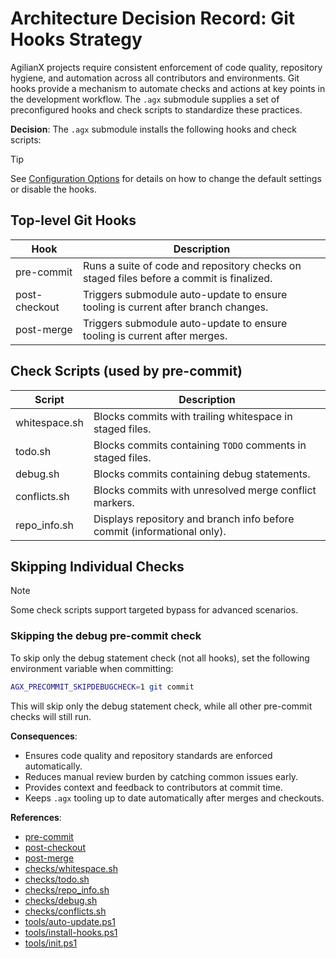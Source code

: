 # Architecture Decision Record: Git Hooks Strategy

AgilianX projects require consistent enforcement of code quality, repository hygiene, and automation across all contributors and environments. Git hooks provide a mechanism to automate checks and actions at key points in the development workflow. The `.agx` submodule supplies a set of preconfigured hooks and check scripts to standardize these practices.

**Decision**:
The `.agx` submodule installs the following hooks and check scripts:

> [!TIP]
> See [Configuration Options](Config.md) for details on how to change the default settings or disable the hooks.

## Top-level Git Hooks

| Hook           | Description                                                                                 |
|----------------|---------------------------------------------------------------------------------------------|
| pre-commit     | Runs a suite of code and repository checks on staged files before a commit is finalized.    |
| post-checkout  | Triggers submodule auto-update to ensure tooling is current after branch changes.           |
| post-merge     | Triggers submodule auto-update to ensure tooling is current after merges.                   |

## Check Scripts (used by pre-commit)

| Script           | Description                                                                              |
|------------------|------------------------------------------------------------------------------------------|
| whitespace.sh    | Blocks commits with trailing whitespace in staged files.                                 |
| todo.sh          | Blocks commits containing `TODO` comments in staged files.                              |
| debug.sh         | Blocks commits containing debug statements.                                              |
| conflicts.sh     | Blocks commits with unresolved merge conflict markers.                                   |
| repo_info.sh     | Displays repository and branch info before commit (informational only).                  |

## Skipping Individual Checks

> [!NOTE]
> Some check scripts support targeted bypass for advanced scenarios.

### Skipping the debug pre-commit check

To skip only the debug statement check (not all hooks), set the following environment variable when committing:

```sh
AGX_PRECOMMIT_SKIPDEBUGCHECK=1 git commit
```

This will skip only the debug statement check, while all other pre-commit checks will still run.

**Consequences**:

- Ensures code quality and repository standards are enforced automatically.
- Reduces manual review burden by catching common issues early.
- Provides context and feedback to contributors at commit time.
- Keeps `.agx` tooling up to date automatically after merges and checkouts.

**References**:

- [pre-commit](../../../hooks/pre-commit)
- [post-checkout](../../../hooks/post-checkout)
- [post-merge](../../../hooks/post-merge)
- [checks/whitespace.sh](../../../hooks/checks/whitespace.sh)
- [checks/todo.sh](../../../hooks/checks/todo.sh)
- [checks/repo_info.sh](../../../hooks/checks/repo_info.sh)
- [checks/debug.sh](../../../hooks/checks/debug.sh)
- [checks/conflicts.sh](../../../hooks/checks/conflicts.sh)
- [tools/auto-update.ps1](../../../tools/auto-update.ps1)
- [tools/install-hooks.ps1](../../../tools/install-hooks.ps1)
- [tools/init.ps1](../../../tools/init.ps1)

